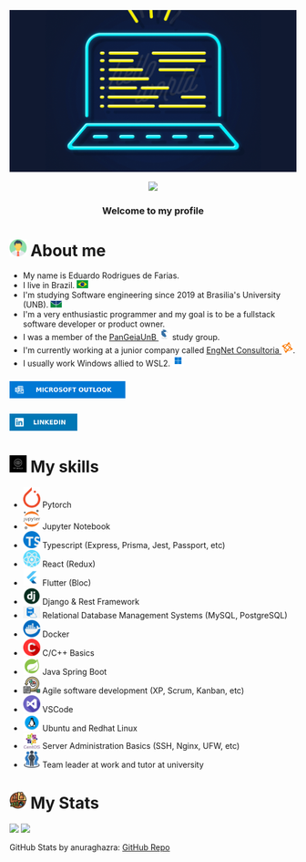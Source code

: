 <p align="center">
  <img src="assets/header.gif" />
</p>

<div align="center">
  <img height="40em" src="https://komarev.com/ghpvc/?username=Eduardo-RFarias&style=for-the-badge&color=4c8eda" />
</div>

<h3 align='center'>
  Welcome to my profile
</h3>
 
# <img src="assets/about_me.png" width="30"/> About me
- My name is Eduardo Rodrigues de Farias.
- I live in Brazil. <img src="assets/Flag_of_Brazil.png" width="20"/>
- I'm studying Software engineering since 2019 at Brasilia's University (UNB). <img src="assets/UNB.jpg" width="20"/>
- I'm a very enthusiastic programmer and my goal is to be a fullstack software developer or product owner.
- I was a member of the [PanGeiaUnB <img width="20" src="assets/pangeia.jfif"/>](https://github.com/PanGeia-Study-Group) study group. 
- I'm currently working at a junior company called [EngNet Consultoria <img src="assets/EngNet.png" width="20"/>](https://engnetconsultoria.com.br/).
- I usually work Windows allied to WSL2. <img src="assets/windows.jpg" width="20"/>

### [<img src="./assets/Outlook-badge.svg" height="30"/>](mailto:eduardo.rfarias@outlook.com)

### [<img src="./assets/LinkedIn-badge.svg" height="30"/>](https://www.linkedin.com/in/eduardo-rodrigues-de-farias-212962205/)

# <img src="assets/myskills.jpg" width="30"/> My skills

- <img src="assets/pytorch.png" width="30"/> Pytorch
- <img src="assets/jupyter.png" width="30"/> Jupyter Notebook
- <img src="assets/typescript.png" width="30"/> Typescript (Express, Prisma, Jest, Passport, etc)
- <img src="assets/react.png" width="30"/> React (Redux)
- <img src="assets/flutter.jpeg" width="30"/> Flutter (Bloc)
- <img src="assets/django.jpg" width="30"/> Django & Rest Framework
- <img src="assets/sql.png" width="30"/> Relational Database Management Systems (MySQL, PostgreSQL)
- <img src="assets/docker.png" width="30"/> Docker
- <img src="assets/c.png" width="30"/> C/C++ Basics
- <img src="assets/spring.png" width="30"/> Java Spring Boot
- <img src="assets/agile.png" width="30"/> Agile software development (XP, Scrum, Kanban, etc)
- <img src="assets/vs.png" width="30"/> VSCode
- <img src="assets/linux.png" width="30"/> Ubuntu and Redhat Linux
- <img src="assets/centos.png" width="30"/> Server Administration Basics (SSH, Nginx, UFW, etc)
- <img src="assets/team.webp" width="30"/> Team leader at work and tutor at university

# <img src="assets/stats.png" width="30"/> My Stats

<div>
  <img height="150em" src="https://github-readme-stats-git-masterrstaa-rickstaa.vercel.app/api?username=Eduardo-RFarias&count_private=true&show_icons=true&theme=github_dark" />
  <img height="150em" src="https://github-readme-stats-git-masterrstaa-rickstaa.vercel.app/api/top-langs/?username=Eduardo-RFarias&layout=compact&theme=github_dark&hide=jupyter%20notebook" />
</div>

GitHub Stats by anuraghazra: [GitHub Repo](https://github.com/anuraghazra/github-readme-stats)
